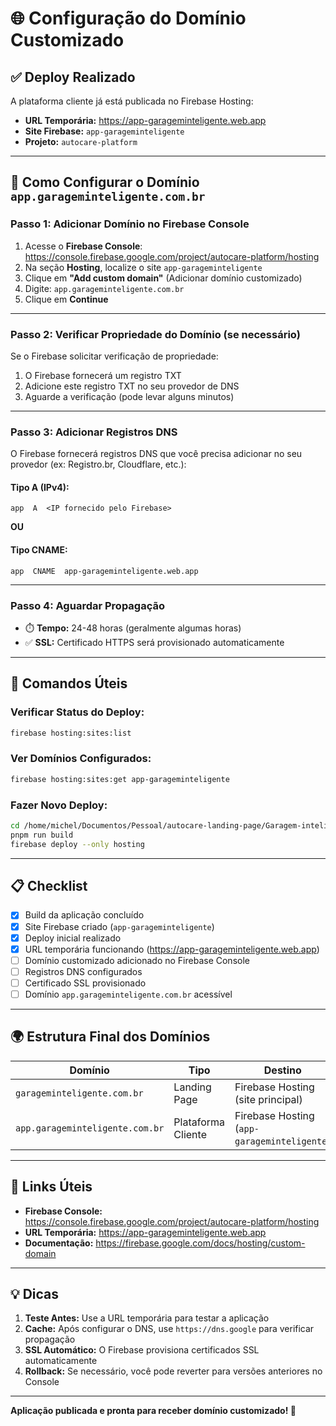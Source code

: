 # 🌐 Configuração do Domínio Customizado

## ✅ Deploy Realizado

A plataforma cliente já está publicada no Firebase Hosting:

- **URL Temporária:** https://app-garageminteligente.web.app
- **Site Firebase:** `app-garageminteligente`
- **Projeto:** `autocare-platform`

---

## 🔧 Como Configurar o Domínio `app.garageminteligente.com.br`

### **Passo 1: Adicionar Domínio no Firebase Console**

1. Acesse o **Firebase Console**: https://console.firebase.google.com/project/autocare-platform/hosting
2. Na seção **Hosting**, localize o site `app-garageminteligente`
3. Clique em **"Add custom domain"** (Adicionar domínio customizado)
4. Digite: `app.garageminteligente.com.br`
5. Clique em **Continue**

---

### **Passo 2: Verificar Propriedade do Domínio** (se necessário)

Se o Firebase solicitar verificação de propriedade:

1. O Firebase fornecerá um registro TXT
2. Adicione este registro TXT no seu provedor de DNS
3. Aguarde a verificação (pode levar alguns minutos)

---

### **Passo 3: Adicionar Registros DNS**

O Firebase fornecerá registros DNS que você precisa adicionar no seu provedor (ex: Registro.br, Cloudflare, etc.):

#### **Tipo A (IPv4):**
```
app  A  <IP fornecido pelo Firebase>
```

**OU**

#### **Tipo CNAME:**
```
app  CNAME  app-garageminteligente.web.app
```

---

### **Passo 4: Aguardar Propagação**

- ⏱️ **Tempo:** 24-48 horas (geralmente algumas horas)
- ✅ **SSL:** Certificado HTTPS será provisionado automaticamente

---

## 🚀 Comandos Úteis

### **Verificar Status do Deploy:**
```bash
firebase hosting:sites:list
```

### **Ver Domínios Configurados:**
```bash
firebase hosting:sites:get app-garageminteligente
```

### **Fazer Novo Deploy:**
```bash
cd /home/michel/Documentos/Pessoal/autocare-landing-page/Garagem-inteligente/App-client
pnpm run build
firebase deploy --only hosting
```

---

## 📋 Checklist

- [x] Build da aplicação concluído
- [x] Site Firebase criado (`app-garageminteligente`)
- [x] Deploy inicial realizado
- [x] URL temporária funcionando (https://app-garageminteligente.web.app)
- [ ] Domínio customizado adicionado no Firebase Console
- [ ] Registros DNS configurados
- [ ] Certificado SSL provisionado
- [ ] Domínio `app.garageminteligente.com.br` acessível

---

## 🌍 Estrutura Final dos Domínios

| Domínio | Tipo | Destino |
|---------|------|---------|
| `garageminteligente.com.br` | Landing Page | Firebase Hosting (site principal) |
| `app.garageminteligente.com.br` | Plataforma Cliente | Firebase Hosting (`app-garageminteligente`) |

---

## 🔗 Links Úteis

- **Firebase Console:** https://console.firebase.google.com/project/autocare-platform/hosting
- **URL Temporária:** https://app-garageminteligente.web.app
- **Documentação:** https://firebase.google.com/docs/hosting/custom-domain

---

## 💡 Dicas

1. **Teste Antes:** Use a URL temporária para testar a aplicação
2. **Cache:** Após configurar o DNS, use `https://dns.google` para verificar propagação
3. **SSL Automático:** O Firebase provisiona certificados SSL automaticamente
4. **Rollback:** Se necessário, você pode reverter para versões anteriores no Console

---

**Aplicação publicada e pronta para receber domínio customizado! 🎉**

